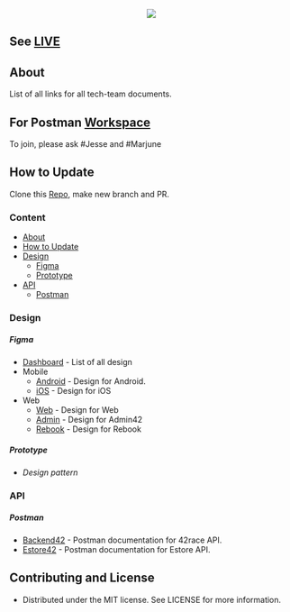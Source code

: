 <p align="center">
    <img src="https://raw.githubusercontent.com/42Race/42Documentation/master/logo.png">
</p>

## See [LIVE](https://42race.github.io/42Documentation/)

## About
List of all links for all tech-team documents.

## For Postman [Workspace](https://estore-42race.postman.co/workspaces/1993d94c-cc56-4bd3-887e-206dbcba6e4e/collections)
To join, please ask #Jesse and #Marjune

## How to Update
Clone this [Repo](git@github.com:42Race/42Documentation.git), make new branch and PR.

### Content
- [About](#about)
- [How to Update](#how-to-update)
- [Design](#figma) <!-- includes prototye, design patern, figma. etc-->
	- [Figma](#figma)
	- [Prototype](#prototype)
- [API](#api)
	- [Postman](#postman)


### Design
##### Figma
- [Dashboard](https://www.figma.com/files/team/537161027468115773/42race) - List of all design
- Mobile
	- [Android](https://www.figma.com/files/project/590493/Android) - Design for Android.
	- [iOS](https://www.figma.com/files/project/606691/iOS) - Design for iOS
- Web
	- [Web](https://www.figma.com/files/project/597459/Web) - Design for Web
	- [Admin](https://www.figma.com/files/project/872273) - Design for Admin42
	- [Rebook](https://www.figma.com/files/project/872273) - Design for Rebook

##### Prototype
- *Design pattern*


### API
##### Postman
- [Backend42](https://documenter.getpostman.com/view/1947812/RztrHkoA) - Postman documentation for 42race API.
- [Estore42](https://documenter.getpostman.com/view/2756274/RztitqDH) - Postman documentation for Estore API.

## Contributing and License
 * Distributed under the MIT license. See LICENSE for more information.
